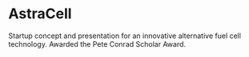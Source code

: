 # AstraCell
Startup concept and presentation for an innovative alternative fuel cell technology. Awarded the Pete Conrad Scholar Award.

